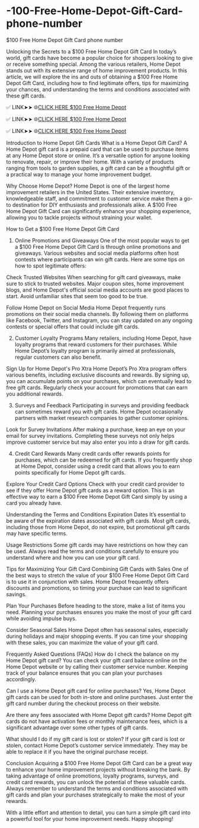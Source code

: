 # -100-Free-Home-Depot-Gift-Card-phone-number
$100 Free Home Depot Gift Card phone number

Unlocking the Secrets to a $100 Free Home Depot Gift Card
In today’s world, gift cards have become a popular choice for shoppers looking to give or receive something special. Among the various retailers, Home Depot stands out with its extensive range of home improvement products. In this article, we will explore the ins and outs of obtaining a $100 Free Home Depot Gift Card, including how to find legitimate offers, tips for maximizing your chances, and understanding the terms and conditions associated with these gift cards.


✅ LINK➤➤ 🌐[CLICK HERE $100 Free Home Depot](https://tinyurl.com/4czpdzvp)

✅ LINK➤➤ 🌐[CLICK HERE $100 Free Home Depot](https://tinyurl.com/4czpdzvp)

✅ LINK➤➤ 🌐[CLICK HERE $100 Free Home Depot](https://tinyurl.com/4czpdzvp)


Introduction to Home Depot Gift Cards
What is a Home Depot Gift Card?
A Home Depot gift card is a prepaid card that can be used to purchase items at any Home Depot store or online. It’s a versatile option for anyone looking to renovate, repair, or improve their home. With a variety of products ranging from tools to garden supplies, a gift card can be a thoughtful gift or a practical way to manage your home improvement budget.

Why Choose Home Depot?
Home Depot is one of the largest home improvement retailers in the United States. Their extensive inventory, knowledgeable staff, and commitment to customer service make them a go-to destination for DIY enthusiasts and professionals alike. A $100 Free Home Depot Gift Card can significantly enhance your shopping experience, allowing you to tackle projects without straining your wallet.

How to Get a $100 Free Home Depot Gift Card
1. Online Promotions and Giveaways
One of the most popular ways to get a $100 Free Home Depot Gift Card is through online promotions and giveaways. Various websites and social media platforms often host contests where participants can win gift cards. Here are some tips on how to spot legitimate offers:

Check Trusted Websites
When searching for gift card giveaways, make sure to stick to trusted websites. Major coupon sites, home improvement blogs, and Home Depot's official social media accounts are good places to start. Avoid unfamiliar sites that seem too good to be true.

Follow Home Depot on Social Media
Home Depot frequently runs promotions on their social media channels. By following them on platforms like Facebook, Twitter, and Instagram, you can stay updated on any ongoing contests or special offers that could include gift cards.

2. Customer Loyalty Programs
Many retailers, including Home Depot, have loyalty programs that reward customers for their purchases. While Home Depot’s loyalty program is primarily aimed at professionals, regular customers can also benefit.

Sign Up for Home Depot's Pro Xtra
Home Depot’s Pro Xtra program offers various benefits, including exclusive discounts and rewards. By signing up, you can accumulate points on your purchases, which can eventually lead to free gift cards. Regularly check your account for promotions that can earn you additional rewards.

3. Surveys and Feedback
Participating in surveys and providing feedback can sometimes reward you with gift cards. Home Depot occasionally partners with market research companies to gather customer opinions.

Look for Survey Invitations
After making a purchase, keep an eye on your email for survey invitations. Completing these surveys not only helps improve customer service but may also enter you into a draw for gift cards.

4. Credit Card Rewards
Many credit cards offer rewards points for purchases, which can be redeemed for gift cards. If you frequently shop at Home Depot, consider using a credit card that allows you to earn points specifically for Home Depot gift cards.

Explore Your Credit Card Options
Check with your credit card provider to see if they offer Home Depot gift cards as a reward option. This is an effective way to earn a $100 Free Home Depot Gift Card simply by using a card you already have.

Understanding the Terms and Conditions
Expiration Dates
It’s essential to be aware of the expiration dates associated with gift cards. Most gift cards, including those from Home Depot, do not expire, but promotional gift cards may have specific terms.

Usage Restrictions
Some gift cards may have restrictions on how they can be used. Always read the terms and conditions carefully to ensure you understand where and how you can use your gift card.

Tips for Maximizing Your Gift Card
Combining Gift Cards with Sales
One of the best ways to stretch the value of your $100 Free Home Depot Gift Card is to use it in conjunction with sales. Home Depot frequently offers discounts and promotions, so timing your purchase can lead to significant savings.

Plan Your Purchases
Before heading to the store, make a list of items you need. Planning your purchases ensures you make the most of your gift card while avoiding impulse buys.

Consider Seasonal Sales
Home Depot often has seasonal sales, especially during holidays and major shopping events. If you can time your shopping with these sales, you can maximize the value of your gift card.

Frequently Asked Questions (FAQs)
How do I check the balance on my Home Depot gift card?
You can check your gift card balance online on the Home Depot website or by calling their customer service number. Keeping track of your balance ensures that you can plan your purchases accordingly.

Can I use a Home Depot gift card for online purchases?
Yes, Home Depot gift cards can be used for both in-store and online purchases. Just enter the gift card number during the checkout process on their website.

Are there any fees associated with Home Depot gift cards?
Home Depot gift cards do not have activation fees or monthly maintenance fees, which is a significant advantage over some other types of gift cards.

What should I do if my gift card is lost or stolen?
If your gift card is lost or stolen, contact Home Depot’s customer service immediately. They may be able to replace it if you have the original purchase receipt.

Conclusion
Acquiring a $100 Free Home Depot Gift Card can be a great way to enhance your home improvement projects without breaking the bank. By taking advantage of online promotions, loyalty programs, surveys, and credit card rewards, you can unlock the potential of these valuable cards. Always remember to understand the terms and conditions associated with gift cards and plan your purchases strategically to make the most of your rewards.

With a little effort and attention to detail, you can turn a simple gift card into a powerful tool for your home improvement needs. Happy shopping!
